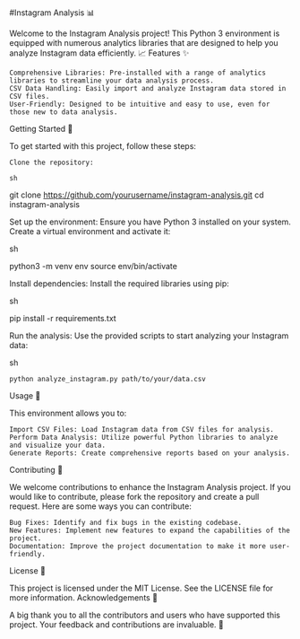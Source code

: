 #Instagram Analysis 📊

Welcome to the Instagram Analysis project! This Python 3 environment is equipped with numerous analytics libraries that are designed to help you analyze Instagram data efficiently. 📈
Features ✨

    Comprehensive Libraries: Pre-installed with a range of analytics libraries to streamline your data analysis process.
    CSV Data Handling: Easily import and analyze Instagram data stored in CSV files.
    User-Friendly: Designed to be intuitive and easy to use, even for those new to data analysis.

Getting Started 🚀

To get started with this project, follow these steps:

    Clone the repository:

    sh

git clone https://github.com/yourusername/instagram-analysis.git
cd instagram-analysis

Set up the environment:
Ensure you have Python 3 installed on your system. Create a virtual environment and activate it:

sh

python3 -m venv env
source env/bin/activate

Install dependencies:
Install the required libraries using pip:

sh

pip install -r requirements.txt

Run the analysis:
Use the provided scripts to start analyzing your Instagram data:

sh

    python analyze_instagram.py path/to/your/data.csv

Usage 📂

This environment allows you to:

    Import CSV Files: Load Instagram data from CSV files for analysis.
    Perform Data Analysis: Utilize powerful Python libraries to analyze and visualize your data.
    Generate Reports: Create comprehensive reports based on your analysis.

Contributing 🤝

We welcome contributions to enhance the Instagram Analysis project. If you would like to contribute, please fork the repository and create a pull request. Here are some ways you can contribute:

    Bug Fixes: Identify and fix bugs in the existing codebase.
    New Features: Implement new features to expand the capabilities of the project.
    Documentation: Improve the project documentation to make it more user-friendly.

License 📄

This project is licensed under the MIT License. See the LICENSE file for more information.
Acknowledgements 🙌

A big thank you to all the contributors and users who have supported this project. Your feedback and contributions are invaluable. 💖
